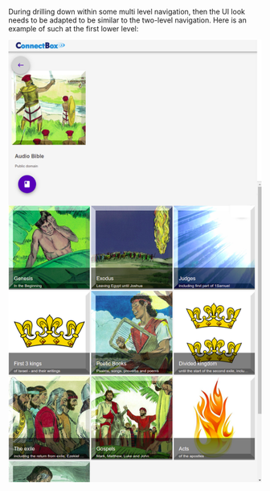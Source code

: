 During drilling down within some multi level navigation, then the UI look needs to be adapted to be similar to the two-level navigation. Here is an example of such at the first lower level:&nbsp;

<img alt="Bible-level1-roadmap.png" src="assets/Bible-level1-roadmap.png" width="" height="">&nbsp;
